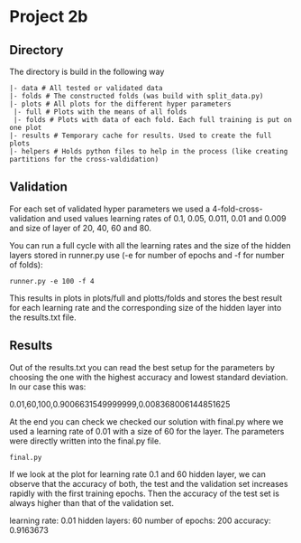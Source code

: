 # Project 2b

## Directory

The directory is build in the following way

    |- data # All tested or validated data
    |- folds # The constructed folds (was build with split_data.py)
    |- plots # All plots for the different hyper parameters
     |- full # Plots with the means of all folds
     |- folds # Plots with data of each fold. Each full training is put on one plot
    |- results # Temporary cache for results. Used to create the full plots
    |- helpers # Holds python files to help in the process (like creating partitions for the cross-valdidation)

## Validation
For each set of validated hyper parameters we used a 4-fold-cross-validation and used
values learning rates of 0.1, 0.05, 0.011, 0.01 and 0.009 and size of layer of
20, 40, 60 and 80.

You can run a full cycle with all the learning rates and the size of the 
hidden layers stored in runner.py use (-e for number of epochs and
-f for number of folds):

    runner.py -e 100 -f 4
    
This results in plots in plots/full and plotts/folds and stores the best result for each learning rate
and the corresponding size of the hidden layer into the results.txt file.

## Results

Out of the results.txt you can read the best setup for the parameters by choosing the one with
the highest accuracy and lowest standard deviation. In our case this was:

0.01,60,100,0.9006631549999999,0.008368006144851625

At the end you can check we checked our solution with final.py where we used a learning rate
of 0.01 with a size of 60 for the layer. The parameters were directly written into the final.py
file.

    final.py

If we look at the plot for learning rate 0.1 and 60 hidden layer, we can observe that
the accuracy of both, the test and the validation set increases rapidly with the first training epochs.
Then the accuracy of the test set is always higher than that of the validation set.

learning rate: 0.01
hidden layers: 60
number of epochs: 200
accuracy: 0.9163673 
